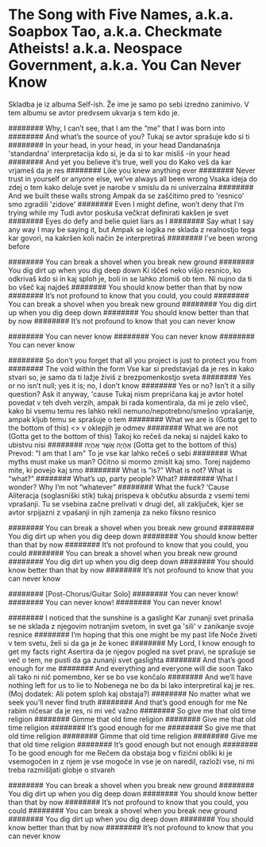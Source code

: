 # The Song with Five Names, a​.​k​.​a. Soapbox Tao, a​.​k​.​a. Checkmate Atheists! a​.​k​.​a. Neospace Government, a​.​k​.​a. You Can Never Know

Skladba je iz albuma Self-ish. Že ime je samo po sebi izredno zanimivo. V tem albumu se avtor predvsem ukvarja s tem kdo je. 


######## Why, I can’t see, that I am the “me” that I was born into
######## And what’s the source of you?
Tukaj se avtor sprašuje kdo si ti
######## In your head, in your head, in your head
Dandanašnja 'standardna' interpretacija kdo si, je da si to kar misliš -in your head
######## And yet you believe it’s true, well you do
Kako veš da kar vrjameš da je res
######## Like you knew anything ever
######## Never trust in yourself or anyone else, we’ve always all been wrong
Vsaka ideja do zdej o tem kako deluje svet je narobe v smislu da ni univerzalna
######## And we built these walls strong
Ampak da se zaščitimo pred to 'resnico' smo zgradili 'zidove'
######## Even I might define, won’t deny that I’m trying while my
Tudi avtor poskuša večkrat definirati kakšen je svet
######## Eyes do defy and belie quiet liars as I
######## Say what I say any way I may be saying it, but
Ampak se logika ne sklada z realnostjo tega kar govori, na kakršen koli način že interpretiraš
######## I've been wrong before

######## You can break a shovel when you break new ground
######## You dig dirt up when you dig deep down
Ki iščeš neko višjo resnico, ko odkrivaš kdo si in kaj sploh je, boli in se lahko zlomiš ob tem.
Ni nujno da ti bo všeč kaj najdeš
######## You should know better than that by now
######## It’s not profound to know that you could, you could
######## You can break a shovel when you break new ground
######## You dig dirt up when you dig deep down
######## You should know better than that by now
######## It’s not profound to know that you can never know

######## You can never know
######## You can never know
######## You can never know

######## So don’t you forget that all you project is just to protect you from
######## The void within the form
Vse kar si predstavjaš da je res in kako stvari so, je samo da ti lažje živiš z brezpomenkostjo sveta
######## Yes or no isn’t null; yes it is; no, I don’t know
######## Yes or no? Isn’t it a silly question? Ask it anyway, 'cause
Tukaj nism prepričana kaj je avtor hotel povedat v teh dveh verzih, ampak bi rada komentirala, da mi je zelo všeč, kako
bi vsemu temu res lahko rekli nemuno/nepotrebno/smešno vprašanje, ampak kljub temu se sprašuje o tem
######## What we are is (Gotta get to the bottom of this) <> v oklepjih je odmev
######## What we are not (Gotta get to the bottom of this)
Takoj ko rečeš da nekaj si najdeš kako to ubistvu nisi
######## אֶהְיֶה אֲשֶׁר אֶהְיֶה (Gotta get to the bottom of this)
Prevod: "I am that I am"
To je vse kar lahko rečeš o sebi
######## What myths must make us man?
Očitno si mormo zmislt kaj smo. Torej najdemo mite, ki povejo kaj smo
######## What is “is?” What is not? What is “what?”
######## What’s up, party people? What?
######## What I wonder? Why I’m not “whatever”
######## What the fuck? ‘Cause
Aliteracja (soglasniški stik) tukaj prispeva k občutku absurda z vsemi temi vprašanji.
Tu se vsebina začne prelivati v drugi del, ali zaključek, kjer se avtor srpijazni z vpašanji in njih zamenja za neko fiksno resnico

######## You can break a shovel when you break new ground
######## You dig dirt up when you dig deep down
######## You should know better than that by now
######## It’s not profound to know that you could, you could
######## You can break a shovel when you break new ground
######## You dig dirt up when you dig deep down
######## You should know better than that by now
######## It’s not profound to know that you can never know

######## [Post-Chorus/Guitar Solo]
######## You can never know!
######## You can never know!
######## You can never know!

######## I noticed that the sunshine is a gaslight
Kar zunanji svet prinaša se ne sklada z njegovim notranjim svetom, in svet ga 'sili' v zanikanje svoje resnice
######## I’m hoping that this one might be my past life
Noče živeti v tem svetu, želi si da ga je že konec
######## My Lord, I know enough to get my facts right
Asertira da je njegov pogled na svet pravi, ne sprašuje se več o tem, ne pusti da ga zunanji svet gaslighta
######## And that’s good enough for me
######## And everything and everyone will die soon
Tako ali tako ni nič pomembno, ker se bo vse končalo
######## And we’ll have nothing left for us to lie to
Nobenega ne bo da bi lako interpretiral kaj je res. (Moj dodatek: Ali potem sploh kaj obstaja?)
######## No matter what we seek you’ll never find truth
######## And that’s good enough for me
Ne rabim ničesar da je res, ni mi več važno
######## So give me that old time religion
######## Gimme that old time religion
######## Give me that old time religion
######## It’s good enough for me
######## So give me that old time religion
######## Gimme that old time religion
######## Give me that old time religion
######## It’s good enough but not enough
######## To be good enough for me
Rečem da obstaja bog v fizični obliki ki je vsemogočen in z njem je vse mogoče in vse je on naredil, razloži vse, ni mi treba razmišljati globje o stvareh

######## You can break a shovel when you break new ground
######## You dig dirt up when you dig deep down
######## You should know better than that by now
######## It’s not profound to know that you could, you could
######## You can break a shovel when you break new ground
######## You dig dirt up when you dig deep down
######## You should know better than that by now
######## It’s not profound to know that you can never know